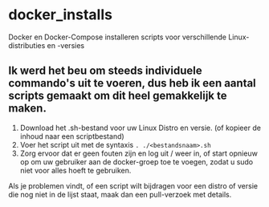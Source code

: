 # docker_installs
Docker en Docker-Compose installeren scripts voor verschillende Linux-distributies en -versies

## Ik werd het beu om steeds individuele commando's uit te voeren, dus heb ik een aantal scripts gemaakt om dit heel gemakkelijk te maken.

1. Download het .sh-bestand voor uw Linux Distro en versie. (of kopieer de inhoud naar een scriptbestand)
2. Voer het script uit met de syntaxis `. ./<bestandsnaam>.sh`
3. Zorg ervoor dat er geen fouten zijn en log uit / weer in, of start opnieuw op om uw gebruiker aan de docker-groep toe te voegen, zodat u sudo niet voor alles hoeft te gebruiken.

Als je problemen vindt, of een script wilt bijdragen voor een distro of versie die nog niet in de lijst staat, maak dan een pull-verzoek met details.
